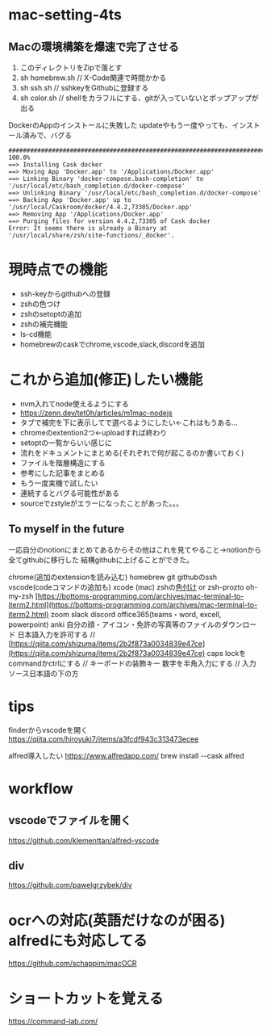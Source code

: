 # mac-setting-4ts

## Macの環境構築を爆速で完了させる
1. このディレクトリをZipで落とす
2. sh homebrew.sh // X-Code関連で時間かかる
3. sh ssh.sh // sshkeyをGithubに登録する
4. sh color.sh // shellをカラフルにする、gitが入っていないとポップアップが出る

DockerのAppのインストールに失敗した
updateやもう一度やっても、インストール済みで、バグる
```
######################################################################## 100.0%
==> Installing Cask docker
==> Moving App 'Docker.app' to '/Applications/Docker.app'
==> Linking Binary 'docker-compose.bash-completion' to '/usr/local/etc/bash_completion.d/docker-compose'
==> Unlinking Binary '/usr/local/etc/bash_completion.d/docker-compose'
==> Backing App 'Docker.app' up to '/usr/local/Caskroom/docker/4.4.2,73305/Docker.app'
==> Removing App '/Applications/Docker.app'
==> Purging files for version 4.4.2,73305 of Cask docker
Error: It seems there is already a Binary at '/usr/local/share/zsh/site-functions/_docker'.
```


# 現時点での機能
- ssh-keyからgithubへの登録
- zshの色つけ
- zshのsetoptの追加
- zshの補完機能
- ls-cd機能
- homebrewのcaskでchrome,vscode,slack,discordを追加

# これから追加(修正)したい機能
- nvm入れてnode使えるようにする
- https://zenn.dev/tet0h/articles/m1mac-nodejs
- タブで補完を下に表示してで選べるようにしたい<-これはもうある...
- chromeのextention2つ<-uploadすれば終わり
- setoptの一覧からいい感じに
- 流れをドキュメントにまとめる(それぞれで何が起こるのか書いておく)
- ファイルを階層構造にする
- 参考にした記事をまとめる
- もう一度実機で試したい
- 連続するとバグる可能性がある
- sourceでzstyleがエラーになったことがあった。。。

## To myself in the future
一応自分のnotionにまとめてあるからその他はこれを見てやること->notionから全てgithubに移行した
結構githubに上げることができた。

chrome(追加のextensionを読み込む)
homebrew
git
githubのssh
vscode(codeコマンドの追加も)
xcode (mac)
zshの[色付け](https://bottoms-programming.com/archives/termina-git-branch-name-zsh.html) or zsh-prozto
oh-my-zsh
[https://bottoms-programming.com/archives/mac-terminal-to-iterm2.html](https://bottoms-programming.com/archives/mac-terminal-to-iterm2.html)
zoom
slack
discord
office365(teams・word, excell, powerpoint)
anki
自分の顔・アイコン・免許の写真等のファイルのダウンロード
日本語入力を許可する // [https://qiita.com/shizuma/items/2b2f873a0034839e47ce](https://qiita.com/shizuma/items/2b2f873a0034839e47ce)
caps lockをcommandかctrlにする // キーボードの装飾キー
数字を半角入力にする // 入力ソース日本語の下の方

# tips
finderからvscodeを開く
https://qiita.com/hiroyuki7/items/a3fcdf943c313473ecee

alfred導入したい
https://www.alfredapp.com/
brew install --cask alfred

# workflow
## vscodeでファイルを開く
https://github.com/klementtan/alfred-vscode
## div
https://github.com/pawelgrzybek/div

# ocrへの対応(英語だけなのが困る) alfredにも対応してる
https://github.com/schappim/macOCR

# ショートカットを覚える
https://command-lab.com/
